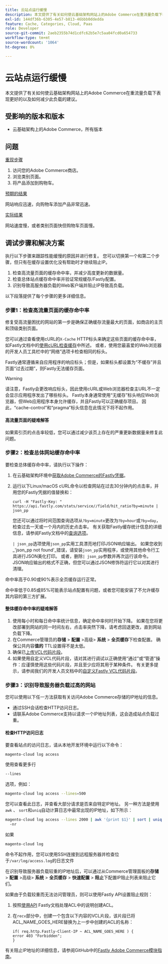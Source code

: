 ```yaml
---
title: 云站点运行缓慢
description: 本文提供了有关如何使云基础架构网站上的Adobe Commerce在重流量负载下表现更好的以及如何减少此负载的建议。
exl-id: 144df36b-6305-4e57-b813-46bbb0ddedda
feature: Cache, Categories, Cloud, Paas
role: Developer
source-git-commit: 2aeb2355b74d1cdfc62b5e7c5aa04fcd0a654733
workflow-type: tm+mt
source-wordcount: '1064'
ht-degree: 0%

---
```


# 云站点运行缓慢

本文提供了有关如何使云基础架构网站上的Adobe Commerce在重流量负载下表现更好的以及如何减少此负载的建议。

## 受影响的版本和版本

* 云基础架构上的Adobe Commerce，所有版本

## 问题

<u>重现步骤</u>

1. 访问您的Adobe Commerce商店。
1. 浏览类别页面。
1. 将产品添加到购物车。

<u>预期的结果</u>

网站响应迅速，向购物车添加产品非常迅速。

<u>实际结果</u>

网站速度慢，或者类别页面快但购物车页面慢。

## 调试步骤和解决方案

执行以下步骤来跟踪性能缓慢的原因并进行修复。 您可以切换第一个和第二个步骤，但只有在缓存设置优化没有帮助时才继续阻止IP。

1. 检查高流量页面的缓存命中率，并减少高度更新的数据量。
1. 检查总体站点缓存命中率并验证常规缓存/Fastly配置。
1. 识别导致高服务器负载的Web客户端并阻止IP导致高负载。

以下段落提供了每个步骤的更多详细信息。

### 步骤1：检查高流量页面的缓存命中率

修复受高流量困扰的网站的第一步是确保正确缓存流量最大的页面，如商店的主页和顶级类别页面。

您可以通过查看使用cURL的`X-Cache` HTTP标头来确定这些页面的缓存命中率，如Fastly文档中的[使用cURL检查缓存](https://docs.fastly.com/guides/debugging/checking-cache#using-curl)中所述。 或者，使用您最喜爱的Web浏览器的开发人员工具栏中的“网络”选项卡检查相同的标头。

Fastly通常遵循来自应用程序的响应标头；但是，如果标头都设置为“不缓存”并且页面“过去过期”，则Fastly无法缓存页面。

>[!WARNING]
>
>请注意，Fastly会更改响应标头，因此使用cURL或Web浏览器检查主URL不一定会显示应用程序发出了哪些标头。 Fastly本身通常使用“无缓存”标头响应Web浏览器，但Web应用程序本身允许缓存，并且Fastly可以正确缓存项目。 因此，“cache-control”和“pragma”标头信息在此情况下将不起作用。

#### 高流量页面的疑难解答

如果索引页的点击率较低，您可以通过减少该页上存在的严重更新数据量来修复此问题。

### 步骤2：检查总体网站缓存命中率

要检查总体缓存命中率，请执行以下操作：

1. 在云基础架构环境中[获取Adobe Commerce的Fastly凭据](https://experienceleague.adobe.com/zh-hans/docs/commerce-cloud-service/user-guide/cdn/setup-fastly/fastly-configuration)。
1. 运行以下Linux/macOS cURL命令以检查网站在过去30分钟内的点击率，并用您的Fastly凭据的值替换和：

   `curl -H "Fastly-Key: " https://api.fastly.com/stats/service//field/hit_ratio?by=minute | json_pp`

   您还可以通过将时间范围查询选项从`?by=minute`更改为`?by=hour`或`?by=day`，检查过去一天或一个月内的历史点击率。 有关获取Fastly缓存统计信息的详细信息，请参阅Fastly文档中的[查询选项](https://docs.fastly.com/api/stats#Query)。

   `| json_pp`选项使用`json_pp`实用工具漂亮地打印JSON响应输出。 如果您收到_&#39;json\_pp not found&#39;_错误，请安装`json_pp`实用程序，或使用其他命令行工具进行JSON美化打印。 或者，删除`| json_pp`参数并再次运行该命令。 JSON响应输出的格式不正确，但您可以通过JSON修饰符运行它以对其进行清理。

命中率高于0.90或90%表示全页缓存运行正常。

命中率低于0.85或85%可能表示站点配置有问题，或者您可能安装了不允许缓存其内容的第三方扩展。

#### 整体缓存命中率的疑难解答

1. 使用每小时和每日命中率统计信息，确定命中率何时开始下降。 如果在您将更改部署到网站的同一时间左右，点击率突然下降，请考虑回退更改，直到网站负载下降。
1. 在Commerce管理员的&#x200B;**存储** > **配置** >高级> **系统** > **全页缓存**&#x200B;下检查配置。 确保公共内容&#x200B;**值的** TTL设置得不是太低。
1. 确保已[上传VCL代码片段](https://experienceleague.adobe.com/zh-hans/docs/commerce-cloud-service/user-guide/cdn/setup-fastly/fastly-configuration#upload-vcl-snippets)。
1. 如果使用自定义VCL代码片段，请对其进行调试以正确使用“通过”或“管道”操作：应谨慎使用这些代码片段，并且至少应将其用于某种条件。 有关更多提示，请参阅我们的开发人员文档中的[自定义Fastly VCL代码片段](https://experienceleague.adobe.com/zh-hans/docs/commerce-cloud-service/user-guide/cdn/custom-vcl-snippets/fastly-vcl-custom-snippets)。

### 步骤3：识别导致服务器负载过高的网站

您可以使用以下任一方法获取有关访问Adobe Commerce存储的IP地址的信息。

* 通过SSH会话检查HTTP访问日志。
* 请联系Adobe Commerce支持以请求一个IP地址列表，这会造成站点负载过重。

#### 检查HTTP访问日志

要查看站点的访问日志，请从本地开发环境中运行以下命令：

```bash
magento-cloud log access
```

使用查看更多行

```bash
--lines
```

选项，例如：

```bash
magento-cloud log access --lines=500
```

您可以查看此日志，并查看大部分请求是否来自特定IP地址。 另一种方法是使用`awk` 、 `sort`和`uniq`自动计算日志中最常出现的IP地址，如下所示：

```bash
magento-cloud log access --lines 2000 | awk '{print $1}' | sort | uniq -c | sort
  -nr
```

如果

```bash
magento-cloud log
```

命令不起作用，您可以使用SSH连接到远程服务器并检查位于`/var/log/access.log`的日志文件

在识别导致服务器负载较重的IP地址后，可以通过从Commerce管理面板的&#x200B;**存储** > **配置** >高级> **系统** > **全页缓存** > **快速配置** > **阻止**&#x200B;下配置IP阻止列表来阻止它们。

如果由于负载较重而无法访问管理员，则可以使用Fastly API设置阻止规则：

1. 按照[使用API](https://docs.fastly.com/guides/access-control-lists/working-with-acls-using-the-api) Fastly文档处理ACL中的说明创建ACL。
1. 在`recv`部分中，创建一个包含以下内容的VCL片段，该片段已将ACL\_NAME\_GOES\_HERE替换为上一步中创建的ACL的名称：

   ```
   if( req.http.Fastly-Client-IP ~ ACL_NAME_GOES_HERE ) {
   error 403 "Forbidden";
   }
   ```

有关阻止IP地址的详细信息，请参阅GitHub中的[Fastly Adobe Commerce模块指南](https://github.com/fastly/fastly-magento2/blob/master/Documentation/Guides/BLOCKING.md)。
